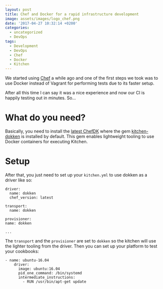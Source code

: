 ```yaml
---
layout: post
title: Chef and Docker for a rapid infrastructure development
image: assets/images/logo_chef.png
date: '2017-04-27 10:32:14 +0200'
categories:
  - uncategorized
  - DevOps
tags:
  - Development
  - DevOps
  - Chef
  - Docker
  - Kitchen
---
```


We started using [Chef](http://chef.io) a while ago and one of the first steps we took was to use Docker instead of Vagrant for performing tests due to its faster setup.

After all this time I can say it was a nice experience and now our CI is happily testing out in minutes. So...

# What do you need?

Basically, you need to install the [latest ChefDK](https://downloads.chef.io/chefdk) where the gem [kitchen-dokken](https://github.com/someara/kitchen-dokken) is installed by default. This gem enables lightweight tooling to use Docker containers for executing Kitchen.

# Setup

After that, you just need to set up your `kitchen.yml` to use dokken as a driver like so:

```
driver:
  name: dokken
  chef_version: latest

transport:
  name: dokken

provisioner:
name: dokken

...
```

The `transport` and the `provisioner` are set to `dokken` so the kitchen will use the lighter tooling from the driver. Then you can set up your platform to test your cookbooks:

```
- name: ubuntu-16.04
    driver:
      image: ubuntu:16.04
      pid_one_command: /bin/systemd
      intermediate_instructions:
        - RUN /usr/bin/apt-get update
```
